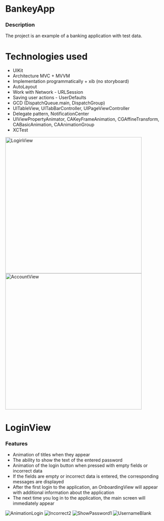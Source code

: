 # BankeyApp

### Description
The project is an example of a banking application with test data.


# Technologies used

+ UIKit
+ Architecture MVC + MVVM
+ Implementation programmatically + xib (no storyboard)
+ AutoLayout
+ Work with Network - URLSession
+ Saving user actions - UserDefaults
+ GCD (DispatchQueue.main, DispatchGroup)
+ UITableView, UITabBarController, UIPageViewController
+ Delegate pattern, NotificationCenter
+ UIViewPropertyAnimator, CAKeyFrameAnimation, CGAffineTransform, CABasicAnimation, CAAnimationGroup
+ XCTest


<img width="428" alt="LoginView" src="https://github.com/DavKochkin/DavKochkin/assets/122441539/0cca99c8-1e98-4935-9893-0940bf7a9da4">
<img width="428" alt="AccountView" src="https://github.com/DavKochkin/DavKochkin/assets/122441539/4003715e-dc90-4ac7-9e43-1c3900a0653b"> 

# LoginView 

### Features 

+ Animation of titles when they appear
+ The ability to show the text of the entered password
+ Animation of the login button when pressed with empty fields or incorrect data
+ If the fields are empty or incorrect data is entered, the corresponding messages are displayed
+ After the first login to the application, an OnboardingView will appear with additional information about the application
+ The next time you log in to the application, the main screen will immediately appear

![AnimationLogin](https://github.com/DavKochkin/DavKochkin/assets/122441539/36670a1b-73e1-4738-974e-b89d375e6ca0)
![Incorrect2](https://github.com/DavKochkin/DavKochkin/assets/122441539/87f692ab-896c-48f8-a593-a8e86e803177)
![ShowPassword1](https://github.com/DavKochkin/DavKochkin/assets/122441539/ca43816a-5e6c-41c7-a01a-e6aab3658adf)
![UsernameBlank](https://github.com/DavKochkin/DavKochkin/assets/122441539/4cece444-73d9-4b58-8ce2-87a431ca0809)

